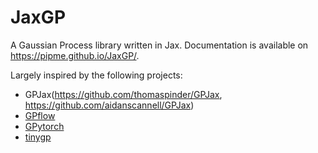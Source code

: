 # JaxGP

A Gaussian Process library written in Jax. Documentation is available on https://pipme.github.io/JaxGP/.

Largely inspired by the following projects:

- GPJax(https://github.com/thomaspinder/GPJax, https://github.com/aidanscannell/GPJax)
- [GPflow](https://github.com/GPflow/GPflow)
- [GPytorch](https://github.com/cornellius-gp/gpytorch)
- [tinygp](https://github.com/dfm/tinygp)
